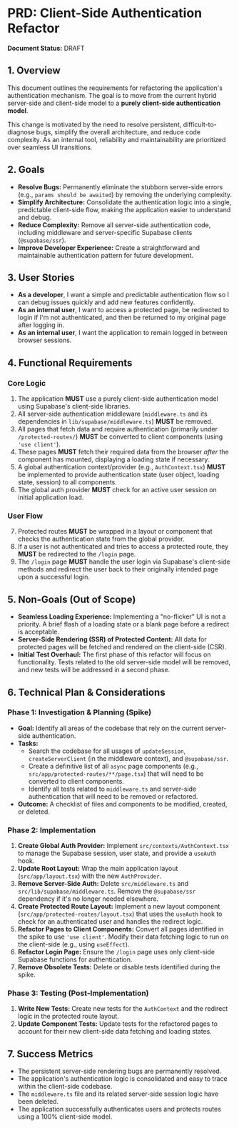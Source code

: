 # PRD: Client-Side Authentication Refactor

**Document Status:** DRAFT

## 1. Overview

This document outlines the requirements for refactoring the application's authentication mechanism. The goal is to move from the current hybrid server-side and client-side model to a **purely client-side authentication model**.

This change is motivated by the need to resolve persistent, difficult-to-diagnose bugs, simplify the overall architecture, and reduce code complexity. As an internal tool, reliability and maintainability are prioritized over seamless UI transitions.

## 2. Goals

- **Resolve Bugs:** Permanently eliminate the stubborn server-side errors (e.g., `params should be awaited`) by removing the underlying complexity.
- **Simplify Architecture:** Consolidate the authentication logic into a single, predictable client-side flow, making the application easier to understand and debug.
- **Reduce Complexity:** Remove all server-side authentication code, including middleware and server-specific Supabase clients (`@supabase/ssr`).
- **Improve Developer Experience:** Create a straightforward and maintainable authentication pattern for future development.

## 3. User Stories

-   **As a developer**, I want a simple and predictable authentication flow so I can debug issues quickly and add new features confidently.
-   **As an internal user**, I want to access a protected page, be redirected to login if I'm not authenticated, and then be returned to my original page after logging in.
-   **As an internal user**, I want the application to remain logged in between browser sessions.

## 4. Functional Requirements

### Core Logic
1.  The application **MUST** use a purely client-side authentication model using Supabase's client-side libraries.
2.  All server-side authentication middleware (`middleware.ts` and its dependencies in `lib/supabase/middleware.ts`) **MUST** be removed.
3.  All pages that fetch data and require authentication (primarily under `/protected-routes/`) **MUST** be converted to client components (using `'use client'`).
4.  These pages **MUST** fetch their required data from the browser *after* the component has mounted, displaying a loading state if necessary.
5.  A global authentication context/provider (e.g., `AuthContext.tsx`) **MUST** be implemented to provide authentication state (user object, loading state, session) to all components.
6.  The global auth provider **MUST** check for an active user session on initial application load.

### User Flow
7.  Protected routes **MUST** be wrapped in a layout or component that checks the authentication state from the global provider.
8.  If a user is not authenticated and tries to access a protected route, they **MUST** be redirected to the `/login` page.
9.  The `/login` page **MUST** handle the user login via Supabase's client-side methods and redirect the user back to their originally intended page upon a successful login.

## 5. Non-Goals (Out of Scope)

-   **Seamless Loading Experience:** Implementing a "no-flicker" UI is not a priority. A brief flash of a loading state or a blank page before a redirect is acceptable.
-   **Server-Side Rendering (SSR) of Protected Content:** All data for protected pages will be fetched and rendered on the client-side (CSR).
-   **Initial Test Overhaul:** The first phase of this refactor will focus on functionality. Tests related to the old server-side model will be removed, and new tests will be addressed in a second phase.

## 6. Technical Plan & Considerations

### Phase 1: Investigation & Planning (Spike)
- **Goal:** Identify all areas of the codebase that rely on the current server-side authentication.
- **Tasks:**
    -   Search the codebase for all usages of `updateSession`, `createServerClient` (in the middleware context), and `@supabase/ssr`.
    -   Create a definitive list of all `async` page components (e.g., `src/app/protected-routes/**/page.tsx`) that will need to be converted to client components.
    -   Identify all tests related to `middleware.ts` and server-side authentication that will need to be removed or refactored.
- **Outcome:** A checklist of files and components to be modified, created, or deleted.

### Phase 2: Implementation
1.  **Create Global Auth Provider:** Implement `src/contexts/AuthContext.tsx` to manage the Supabase session, user state, and provide a `useAuth` hook.
2.  **Update Root Layout:** Wrap the main application layout (`src/app/layout.tsx`) with the new `AuthProvider`.
3.  **Remove Server-Side Auth:** Delete `src/middleware.ts` and `src/lib/supabase/middleware.ts`. Remove the `@supabase/ssr` dependency if it's no longer needed elsewhere.
4.  **Create Protected Route Layout:** Implement a new layout component (`src/app/protected-routes/layout.tsx`) that uses the `useAuth` hook to check for an authenticated user and handles the redirect logic.
5.  **Refactor Pages to Client Components:** Convert all pages identified in the spike to use `'use client'`. Modify their data fetching logic to run on the client-side (e.g., using `useEffect`).
6.  **Refactor Login Page:** Ensure the `/login` page uses only client-side Supabase functions for authentication.
7.  **Remove Obsolete Tests:** Delete or disable tests identified during the spike.

### Phase 3: Testing (Post-Implementation)
1.  **Write New Tests:** Create new tests for the `AuthContext` and the redirect logic in the protected route layout.
2.  **Update Component Tests:** Update tests for the refactored pages to account for their new client-side data fetching and loading states.

## 7. Success Metrics

-   The persistent server-side rendering bugs are permanently resolved.
-   The application's authentication logic is consolidated and easy to trace within the client-side codebase.
-   The `middleware.ts` file and its related server-side session logic have been deleted.
-   The application successfully authenticates users and protects routes using a 100% client-side model. 